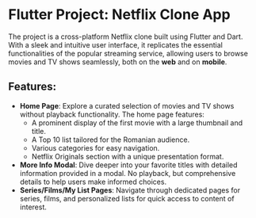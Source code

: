 # Flutter Project: Netflix Clone App
The project is a cross-platform Netflix clone built using Flutter and Dart. With a sleek and intuitive user interface, it replicates the essential functionalities of the popular streaming service, allowing users to browse movies and TV shows seamlessly, both on the **web** and on **mobile**.

## Features:
- **Home Page**: Explore a curated selection of movies and TV shows without playback functionality. The home page features:
    - A prominent display of the first movie with a large thumbnail and title.
    - A Top 10 list tailored for the Romanian audience.
    - Various categories for easy navigation.
    - Netflix Originals section with a unique presentation format.
- **More Info Modal**: Dive deeper into your favorite titles with detailed information provided in a modal. No playback, but comprehensive details to help users make informed choices.
- **Series/Films/My List Pages**: Navigate through dedicated pages for series, films, and personalized lists for quick access to content of interest.
